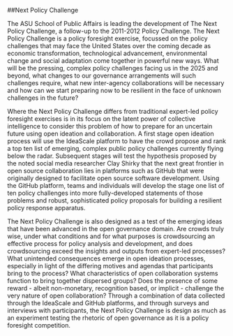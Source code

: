 ##Next Policy Challenge

The ASU School of Public Affairs is leading the development of The Next Policy Challenge, a follow-up to the 2011-2012 Policy Challenge.
The Next Policy Challenge is a policy foresight exercise, focussed on the policy challenges that may face the United States over the coming decade as economic transformation, technological advancement, environmental change and social adaptation come together in powerful new ways.
What will be the pressing, complex policy challenges facing us in the 2025 and beyond, what changes to our governance arrangements will such challenges require, what new inter-agency collaborations will be necessary and how can we start preparing now to be resilient in the face of unknown challenges in the future?

Where the Next Policy Challenge differs from traditional expert-led policy foresight exercises is in its focus on the latent power of collective intelligence to consider this problem of how to prepare for an uncertain future using open ideation and collaboration.
A first stage open ideation process will use the IdeaScale platform to have the crowd propose and rank a top ten list of emerging, complex public policy challenges currently flying below the radar.
Subsequent stages will test the hypothesis proposed by the noted social media researcher Clay Shirky that the next great frontier in open source collaboration lies in platforms such as GitHub that were originally designed to facilitate open source software development.
Using the GitHub platform, teams and individuals will develop the stage one list of ten policy challenges into more fully-developed statements of those problems and robust, sophisticated policy proposals for building a resilient policy response apparatus.

The Next Policy Challenge is also designed as a test of the emerging ideas that have been advanced in the open governance domain.
Are crowds truly wise, under what conditions and for what purposes is crowdsourcing an effective process for policy analysis and development, and does crowdsourcing exceed the insights and outputs from expert-led processes?
What unintended consequences emerge in open ideation processes, especially in light of the differing motives and agendas that participants bring to the process?
What characteristics of open collaboration systems function to bring together dispersed groups?
Does the presence of some reward - albeit non-monetary, recognition based, or implicit - challenge the very nature of open collaboration?
Through a combination of data collected through the IdeaScale and GitHub platforms, and through surveys and interviews with participants, the Next Policy Challenge is design as much as an experiment testing the rhetoric of open governance as it is a policy foresight competition.
